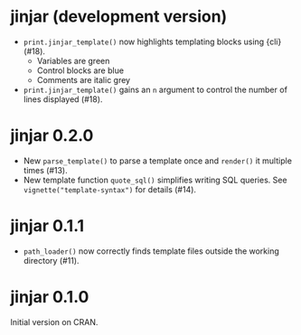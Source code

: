 # jinjar (development version)

* `print.jinjar_template()` now highlights templating blocks using {cli} (#18).
    * Variables are green
    * Control blocks are blue
    * Comments are italic grey
* `print.jinjar_template()` gains an `n` argument to control the number of lines displayed (#18).


# jinjar 0.2.0

* New `parse_template()` to parse a template once and `render()` it multiple times (#13).
* New template function `quote_sql()` simplifies writing SQL queries. See `vignette("template-syntax")` for details (#14).

# jinjar 0.1.1

* `path_loader()` now correctly finds template files outside the working directory (#11).

# jinjar 0.1.0

Initial version on CRAN.
